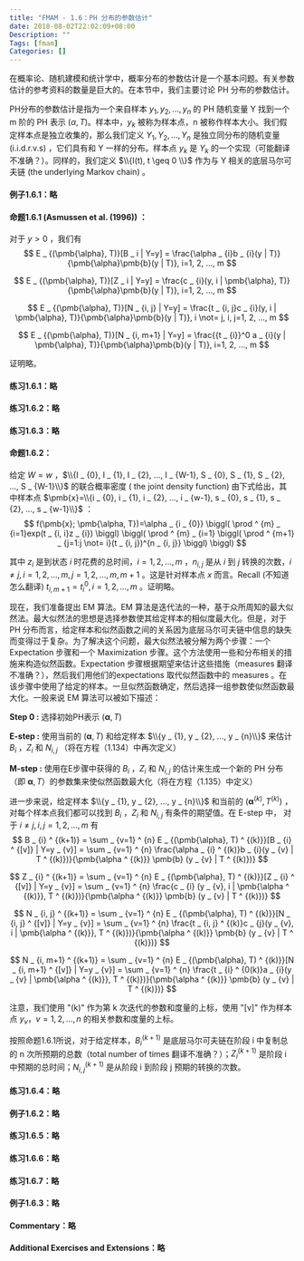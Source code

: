 ```yaml
---
title: "FMAM - 1.6：PH 分布的参数估计"
date: 2018-08-02T22:02:09+08:00
Description: ""
Tags: [fmam]
Categories: []
---
```


在概率论、随机建模和统计学中，概率分布的参数估计是一个基本问题。有关参数估计的参考资料的数量是巨大的。在本节中，我们主要讨论 PH 分布的参数估计。

PH分布的参数估计是指为一个来自样本 ${y _ {1}, y _ {2}, ..., y _ {n}}$ 的 PH 随机变量 Y 找到一个 m 阶的 PH 表示 $(\alpha, T)$。样本中，$y _ {k}$ 被称为样本点，n 被称作样本大小。我们假定样本点是独立收集的，那么我们定义 ${Y _ {1}, Y _ {2}, ..., Y _ {n}}$ 是独立同分布的随机变量 (i.i.d.r.v.s) ，它们具有和 Y 一样的分布。样本点 $y _ {k}$ 是 $Y _ {k}$ 的一个实现（可能翻译不准确？）。同样的，我们定义 $\\{I(t), t \geq 0 \\}$ 作为与 Y 相关的底层马尔可夫链 (the underlying Markov chain) 。

#### 例子1.6.1：略

#### 命题1.6.1 (Asmussen et al. (1996)) ：

对于 $y > 0$ ，我们有
$$
E _ {(\pmb{\alpha}, T)}[B _ i | Y=y] = \frac{\alpha _ {i}b _ {i}(y | T)}{\pmb{\alpha}\pmb{b}(y | T)}, i=1, 2, ..., m
$$

$$
E _ {(\pmb{\alpha}, T)}[Z _ i | Y=y] = \frac{c _ {i}(y, i | \pmb{\alpha}, T)}{\pmb{\alpha}\pmb{b}(y | T)}, i=1, 2, ..., m
$$

$$
E _ {(\pmb{\alpha}, T)}[N _ {i, j} | Y=y] = \frac{t _ {i, j}c _ {i}(y, i | \pmb{\alpha}, T)}{\pmb{\alpha}\pmb{b}(y | T)}, i \not= j, i, j=1, 2, ..., m
$$

$$
E _ {(\pmb{\alpha}, T)}[N _ {i, m+1} | Y=y] = \frac{{t _ {i}}^0 a _ {i}(y | \pmb{\alpha}, T)}{\pmb{\alpha}\pmb{b}(y | T)}, i=1, 2, ..., m
$$

证明略。

#### 练习1.6.1：略

#### 练习1.6.2：略

#### 练习1.6.3：略

#### 命题1.6.2：

给定 $W=w$ ，$\\{I _ {0}, I _ {1}, I _ {2}, ..., I _ {W-1}, S _ {0}, S _ {1}, S _ {2}, ..., S _ {W-1}\\}$ 的联合概率密度 ( the joint density function) 由下式给出，其中样本点 $\pmb{x}=\\{i _ {0}, i _ {1}, i _ {2}, ..., i _ {w-1}, s _ {0}, s _ {1}, s _ {2}, ..., s _ {w-1}\\}$ ：
$$
f(\pmb{x}; \pmb{\alpha, T})=\alpha _ {i _ {0}}
\biggl(
	\prod ^ {m} _ {i=1}exp(t _ {i, i}z _ {i})
\biggl)
\biggl(
	\prod ^ {m} _ {i=1}
	\biggl(
		\prod ^ {m+1} _ {j=1:j \not= i}(t _ {i, j})^{n _ {i, j}}
	\biggl)
\biggl)
$$

其中 $z _ {i}$ 是到状态 $i$ 时花费的总时间，$i=1, 2, ..., m$ ，$n _ {i, j}$ 是从 $i$ 到 $j$ 转换的次数，$i \not= j, i = 1, 2, ..., m, j = 1, 2, ..., m, m+1$ 。这是针对样本点 $x$ 而言。Recall (不知道怎么翻译)  $t _ {i, m+1}={t _ {i}}^0, i=1, 2, ..., m$ 。证明略。

现在，我们准备提出 EM 算法。EM 算法是迭代法的一种，基于众所周知的最大似然法。最大似然法的思想是选择参数使其给定样本的相似度最大化。但是，对于 PH 分布而言，给定样本和似然函数之间的关系因为底层马尔可夫链中信息的缺失而变得过于复杂。为了解决这个问题，最大似然法被分解为两个步骤：一个 Expectation 步骤和一个 Maximization 步骤。这个方法使用一些和分布相关的措施来构造似然函数。Expectation 步骤根据期望来估计这些措施（measures 翻译不准确？），然后我们用他们的expectations 取代似然函数中的 measures 。在该步骤中使用了给定的样本。一旦似然函数确定，然后选择一组参数使似然函数最大化。一般来说 EM 算法可以被如下描述：

**Step 0 :** 选择初始PH表示 $(\pmb{\alpha}, T)$

**E-step :** 使用当前的 $(\pmb{\alpha}, T)$ 和给定样本 $\\{y _ {1}, y _ {2}, ..., y _ {n}\\}$ 来估计 $B _ {i}$ ，$Z _ {i}$ 和  $N _ {i, j}$ （将在方程（1.134）中再次定义）

**M-step :** 使用在E步骤中获得的 $B _ {i}$ ，$Z _ {i}$ 和  $N _ {i, j}$ 的估计来生成一个新的 PH 分布（即 $\pmb{\alpha}, T$）的参数集来使似然函数最大化（将在方程（1.135）中定义）

进一步来说，给定样本 $\\{y _ {1}, y _ {2}, ..., y _ {n}\\}$ 和当前的 $(\pmb{\alpha}^{(k)}, T^{(k)})$ ，对每个样本点我们都可以找到 $B _ {i}$ ，$Z _ {i}$ 和  $N _ {i, j}$ 有条件的期望值。在 E-step 中， 对于 $i \not= j, i, j=1, 2, ..., m$ 有
$$
B _ {i} ^ {(k+1)} = \sum _ {v=1} ^ {n} E _ {(\pmb{\alpha}, T) ^ {(k)}}[B _ {i} ^ {[v]} | Y=y _ {v}] = \sum _ {v=1} ^ {n} \frac{\alpha _ {i} ^ {(k)}b _ {i}(y _ {v} | T ^ {(k)})}{\pmb{\alpha ^ {(k)}} \pmb{b} (y _ {v} | T ^ {(k)})}
$$

$$
Z _ {i} ^ {(k+1)} = \sum _ {v=1} ^ {n} E _ {(\pmb{\alpha}, T) ^ {(k)}}[Z _ {i} ^ {[v]} | Y=y _ {v}] = \sum _ {v=1} ^ {n} \frac{c _ {i} (y _ {v}, i | \pmb{\alpha ^ {(k)}}, T ^ {(k)})}{\pmb{\alpha ^ {(k)}} \pmb{b} (y _ {v} | T ^ {(k)})}
$$

$$
N _ {i, j} ^ {(k+1)} = \sum _ {v=1} ^ {n} E _ {(\pmb{\alpha}, T) ^ {(k)}}[N _ {i, j} ^ {[v]} | Y=y _ {v}] = \sum _ {v=1} ^ {n} \frac{t _ {i, j} ^ {(k)}c _ {j}(y _ {v}, i | \pmb{\alpha ^ {(k)}}, T ^ {(k)})}{\pmb{\alpha ^ {(k)}} \pmb{b} (y _ {v} | T ^ {(k)})}
$$

$$
N _ {i, m+1} ^ {(k+1)} = \sum _ {v=1} ^ {n} E _ {(\pmb{\alpha}, T) ^ {(k)}}[N _ {i, m+1} ^ {[v]} | Y=y _ {v}] = \sum _ {v=1} ^ {n} \frac{t _ {i} ^ {0(k)}a _ {i}(y _ {v} | \pmb{\alpha ^ {(k)}}, T ^ {(k)})}{\pmb{\alpha ^ {(k)}} \pmb{b} (y _ {v} | T ^ {(k)})}
$$

注意，我们使用 "(k)" 作为第 k 次迭代的参数和度量的上标，使用 "[v]" 作为样本点 $y _ {v}， v=1, 2, ..., n$ 的相关参数和度量的上标。

按照命题1.6.1所说，对于给定样本，$B _ {i} ^ {(k+1)}$ 是底层马尔可夫链在阶段 i 中复制总的 n 次所预期的总数（total number of times 翻译不准确？）；$Z _ {i} ^ {(k+1)}$ 是阶段 i 中预期的总时间；$N _ {i, j} ^ {(k+1)}$ 是从阶段 i 到阶段 j 预期的转换的次数。

#### 练习1.6.4：略

#### 例子1.6.2：略

#### 练习1.6.5：略

#### 练习1.6.6：略

#### 练习1.6.7：略

#### 例子1.6.3：略

#### Commentary：略

#### Additional Exercises and Extensions：略


